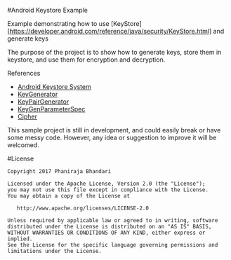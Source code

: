 #Android Keystore Example

Example demonstrating how to use [KeyStore][https://developer.android.com/reference/java/security/KeyStore.html] and generate keys

The purpose of the project is to show how to generate keys, store them in keystore, and use them for encryption and decryption.

References

* [Android Keystore System](https://developer.android.com/training/articles/keystore.html)
* [KeyGenerator](https://developer.android.com/reference/javax/crypto/KeyGenerator.html)
* [KeyPairGenerator](https://developer.android.com/reference/java/security/KeyPairGenerator.html)
* [KeyGenParameterSpec](https://developer.android.com/reference/android/security/keystore/KeyGenParameterSpec.html)
* [Cipher](https://developer.android.com/reference/javax/crypto/Cipher.html)


This sample project is still in development, and could easily break or have some messy code. However, any idea or suggestion to improve it will be welcomed.


#License

    Copyright 2017 Phaniraja Bhandari

    Licensed under the Apache License, Version 2.0 (the "License");
    you may not use this file except in compliance with the License.
    You may obtain a copy of the License at

       http://www.apache.org/licenses/LICENSE-2.0

    Unless required by applicable law or agreed to in writing, software
    distributed under the License is distributed on an "AS IS" BASIS,
    WITHOUT WARRANTIES OR CONDITIONS OF ANY KIND, either express or implied.
    See the License for the specific language governing permissions and
    limitations under the License.